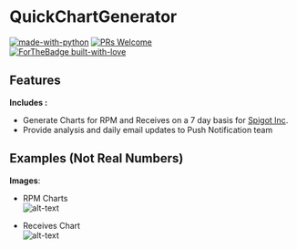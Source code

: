 # <b> QuickChartGenerator </b>     
[![made-with-python](https://img.shields.io/badge/Made%20with-Python-1f425f.svg)](https://www.python.org/)
[![PRs Welcome](https://img.shields.io/badge/PRs-welcome-brightgreen.svg?style=flat-square)](http://makeapullrequest.com)  
[![ForTheBadge built-with-love](http://ForTheBadge.com/images/badges/built-with-love.svg)](https://GitHub.com/concealedtea/)

## Features
<b>Includes :</b>   
  
- Generate Charts for RPM and Receives on a 7 day basis for [Spigot Inc](https://www.spigot.com/). 
- Provide analysis and daily email updates to Push Notification team  

## Examples (Not Real Numbers)
<b>Images</b>:   
  
- RPM Charts    
![alt-text](https://i.imgur.com/slWCLUu.png)  

- Receives Chart  
![alt-text](https://i.imgur.com/9YpjJR5.png)  
